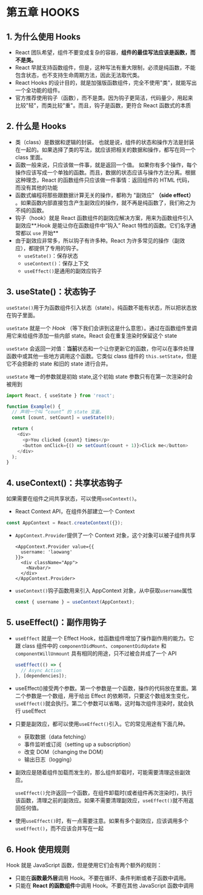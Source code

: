 # 第五章 HOOKS

## 1. 为什么使用 Hooks

- React 团队希望，组件不要变成复杂的容器，**组件的最佳写法应该是函数，而不是类。**
- React 早就支持函数组件，但是，这种写法有重大限制，必须是纯函数，不能包含状态，也不支持生命周期方法，因此无法取代类。
- React Hooks 的设计目的，就是加强版函数组件，完全不使用"类"，就能写出一个全功能的组件。
- 官方推荐使用钩子（函数），而不是类。因为钩子更简洁，代码量少，用起来比较"轻"，而类比较"重"。而且，钩子是函数，更符合 React 函数式的本质

## 2. 什么是 Hooks

- 类（class）是数据和逻辑的封装。 也就是说，组件的状态和操作方法是封装在一起的。如果选择了类的写法，就应该把相关的数据和操作，都写在同一个 class 里面。
- 函数一般来说，只应该做一件事，就是返回一个值。 如果你有多个操作，每个操作应该写成一个单独的函数。而且，数据的状态应该与操作方法分离。根据这种理念，React 的函数组件只应该做一件事情：返回组件的 HTML 代码，而没有其他的功能
- 函数式编程将那些跟数据计算无关的操作，都称为 "副效应" **（side effect）** 。如果函数内部直接包含产生副效应的操作，就不再是纯函数了，我们称之为不纯的函数。
- 钩子（hook）就是 React 函数组件的副效应解决方案，用来为函数组件引入副效应**.Hook 是能让你在函数组件中“钩入” React 特性的函数。它们名字通常都以 `use` 开始**
- 由于副效应非常多，所以钩子有许多种。React 为许多常见的操作（副效应），都提供了专用的钩子。
  - `useState()`：保存状态
  - `useContext()`：保存上下文
  - `useEffect()`是通用的副效应钩子

## 3. useState()：状态钩子

`useState()`用于为函数组件引入状态（state）。纯函数不能有状态，所以把状态放在钩子里面。

`useState` 就是一个 _Hook_ （等下我们会讲到这是什么意思）。通过在函数组件里调用它来给组件添加一些内部 state。React 会在重复渲染时保留这个 state

`useState` 会返回一对值：**当前**状态和一个让你更新它的函数，你可以在事件处理函数中或其他一些地方调用这个函数。它类似 class 组件的 `this.setState`，但是它不会把新的 state 和旧的 state 进行合并。

`useState` 唯一的参数就是初始 state,这个初始 state 参数只有在第一次渲染时会被用到

```js
import React, { useState } from 'react';

function Example() {
  // 声明一个叫 “count” 的 state 变量。
  const [count, setCount] = useState(0);

  return (
    <div>
      <p>You clicked {count} times</p>
      <button onClick={() => setCount(count + 1)}>Click me</button>
    </div>
  );
}
```

## 4. useContext()：共享状态钩子

如果需要在组件之间共享状态，可以使用`useContext()`。

- React Context API，在组件外部建立一个 Context

```javascript
const AppContext = React.createContext({});
```

- `AppContext.Provider`提供了一个 Context 对象，这个对象可以被子组件共享

  ```markup
  <AppContext.Provider value={{
    username: 'laowang'
  }}>
    <div className="App">
      <Navbar/>
    </div>
  </AppContext.Provider>
  ```

- `useContext()`钩子函数用来引入 AppContext 对象，从中获取`username`属性

  ```javascript
  const { username } = useContext(AppContext);
  ```

## 5. useEffect()：副作用钩子

- `useEffect` 就是一个 Effect Hook，给函数组件增加了操作副作用的能力。它跟 class 组件中的 `componentDidMount`、`componentDidUpdate` 和 `componentWillUnmount` 具有相同的用途，只不过被合并成了一个 API

  ```javascript
  useEffect(() => {
    // Async Action
  }, [dependencies]);
  ```

- useEffect()接受两个参数。第一个参数是一个函数，操作的代码放在里面。第二个参数是一个数组，用于给出 Effect 的依赖项，只要这个数组发生变化，`useEffect()`就会执行。第二个参数可以省略，这时每次组件渲染时，就会执行 useEffect
- 只要是副效应，都可以使用`useEffect()`引入。它的常见用途有下面几种。

  - 获取数据（data fetching）
  - 事件监听或订阅（setting up a subscription）
  - 改变 DOM（changing the DOM）
  - 输出日志（logging）

- 副效应是随着组件加载而发生的，那么组件卸载时，可能需要清理这些副效应。

  `useEffect()`允许返回一个函数，在组件卸载时(或者组件再次渲染时)，执行该函数，清理之前的副效应。如果不需要清理副效应，`useEffect()`就不用返回任何值。

- 使用`useEffect()`时，有一点需要注意。如果有多个副效应，应该调用多个`useEffect()`，而不应该合并写在一起

## 6. Hook 使用规则

Hook 就是 JavaScript 函数，但是使用它们会有两个额外的规则：

- 只能在**函数最外层**调用 Hook。不要在循环、条件判断或者子函数中调用。
- 只能在 **React 的函数组件**中调用 Hook。不要在其他 JavaScript 函数中调用
